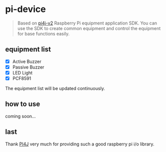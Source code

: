 # pi-device
> Based on [pi4j-v2](https://github.com/Pi4J/pi4j-v2) Raspberry Pi equipment application SDK.
> You can use the SDK to create common equipment and control the equipment for base functions easily.
## equipment list
- [x] Active Buzzer
- [x] Passive Buzzer
- [x] LED Light
- [x] PCF8591

The equipment list will be updated continuously.
## how to use
coming soon...
## last
Thank [PI4J](https://github.com/Pi4J) very much for providing such a good raspberry pi i/o library.